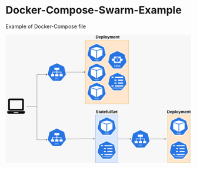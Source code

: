 # Docker-Compose-Swarm-Example
Example of Docker-Compose file

![alt text](https://github.com/marcos-araujo/Kubernetes-training/blob/master/kubernetes.png)
